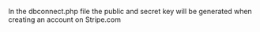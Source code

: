 In the dbconnect.php file the public and secret key will be generated when creating an account on Stripe.com
